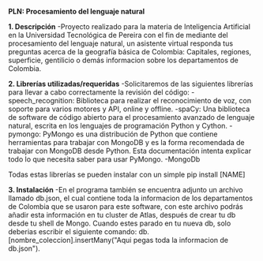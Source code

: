 **PLN: Procesamiento del lenguaje natural**

**1. Descripción**
   -Proyecto realizado para la materia de Inteligencia Artificial en la Universidad Tecnológica de Pereira
   con el fin de mediante del procesamiento del lenguaje natural, un asistente virtual responda tus preguntas acerca de la geografía básica de Colombia: Capitales, regiones, superficie, gentilicio o demás informacion sobre los departamentos de Colombia.
   
**2. Librerías utilizadas/requeridas**
   -Solicitaremos de las siguientes librerías para llevar a cabo correctamente la revisión del código:
   -speech_recognition: Biblioteca para realizar el reconocimiento de voz, con soporte para varios motores y API, online y offline.
   -spaCy: Una biblioteca de software de código abierto para el procesamiento avanzado de lenguaje natural, escrita en los lenguajes de programación Python y Cython.
   -pymongo: PyMongo es una distribución de Python que contiene herramientas para trabajar con MongoDB y es la forma recomendada de trabajar con MongoDB desde Python. Esta documentación intenta explicar todo lo que necesita saber para usar PyMongo.
   -MongoDb

   Todas estas librerías se pueden instalar con un simple pip install [NAME]

**3. Instalación**
   -En el programa también se encuentra adjunto un archivo llamado db.json, el cual contiene toda la informacion de los departamentos de Colombia que se usaron para este software, con este archivo podrás añadir esta información en tu cluster de Atlas, después de crear tu db desde tu shell de Mongo.
   Cuando estes parado en tu nueva db, solo deberias escribir el siguiente comando:
   db.[nombre_coleccion].insertMany("Aqui pegas toda la informacion de db.json").
